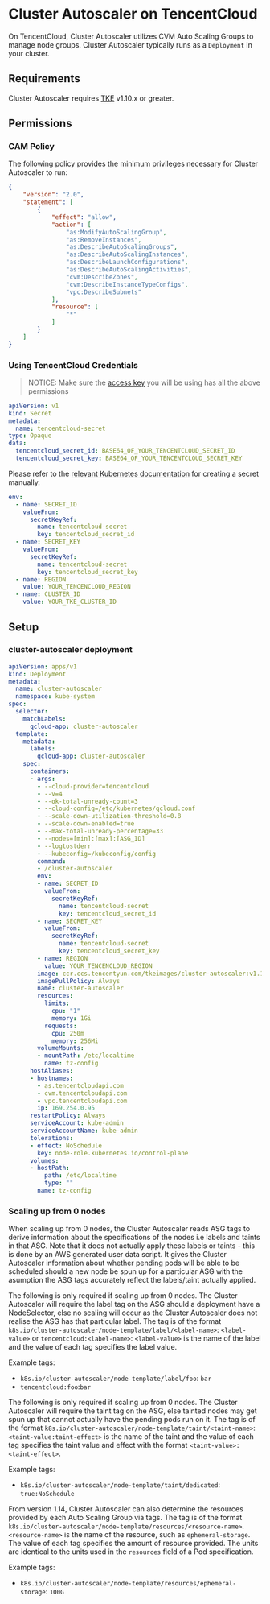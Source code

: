 # Cluster Autoscaler on TencentCloud

On TencentCloud, Cluster Autoscaler utilizes CVM Auto Scaling Groups to manage node
groups. Cluster Autoscaler typically runs as a `Deployment` in your cluster.

## Requirements

Cluster Autoscaler requires [TKE](https://intl.cloud.tencent.com/document/product/457) v1.10.x or greater.

## Permissions

### CAM Policy

The following policy provides the minimum privileges necessary for Cluster Autoscaler to run:

```json
{
    "version": "2.0",
    "statement": [
        {
            "effect": "allow",
            "action": [
                "as:ModifyAutoScalingGroup",
                "as:RemoveInstances",
                "as:DescribeAutoScalingGroups",
                "as:DescribeAutoScalingInstances",
                "as:DescribeLaunchConfigurations",
                "as:DescribeAutoScalingActivities",
                "cvm:DescribeZones",
                "cvm:DescribeInstanceTypeConfigs",
                "vpc:DescribeSubnets"
            ],
            "resource": [
                "*"
            ]
        }
    ]
}
```

### Using TencentCloud Credentials

> NOTICE: Make sure the [access key](https://intl.cloud.tencent.com/document/product/598/32675) you will be using has all the above permissions


```yaml
apiVersion: v1
kind: Secret
metadata:
  name: tencentcloud-secret
type: Opaque
data:
  tencentcloud_secret_id: BASE64_OF_YOUR_TENCENTCLOUD_SECRET_ID
  tencentcloud_secret_key: BASE64_OF_YOUR_TENCENTCLOUD_SECRET_KEY
```

Please refer to the [relevant Kubernetes
documentation](https://kubernetes.io/docs/concepts/configuration/secret/#creating-a-secret-manually)
for creating a secret manually.

```yaml
env:
  - name: SECRET_ID
    valueFrom:
      secretKeyRef:
        name: tencentcloud-secret
        key: tencentcloud_secret_id
  - name: SECRET_KEY
    valueFrom:
      secretKeyRef:
        name: tencentcloud-secret
        key: tencentcloud_secret_key
  - name: REGION
    value: YOUR_TENCENCLOUD_REGION
  - name: CLUSTER_ID
    value: YOUR_TKE_CLUSTER_ID
```

## Setup

### cluster-autoscaler deployment

```yaml
apiVersion: apps/v1
kind: Deployment
metadata:
  name: cluster-autoscaler
  namespace: kube-system
spec:
  selector:
    matchLabels:
      qcloud-app: cluster-autoscaler
  template:
    metadata:
      labels:
        qcloud-app: cluster-autoscaler
    spec:
      containers:
      - args:
        - --cloud-provider=tencentcloud
        - --v=4
        - --ok-total-unready-count=3
        - --cloud-config=/etc/kubernetes/qcloud.conf
        - --scale-down-utilization-threshold=0.8
        - --scale-down-enabled=true
        - --max-total-unready-percentage=33
        - --nodes=[min]:[max]:[ASG_ID]
        - --logtostderr
        - --kubeconfig=/kubeconfig/config
        command:
        - /cluster-autoscaler
        env:
        - name: SECRET_ID
          valueFrom:
            secretKeyRef:
              name: tencentcloud-secret
              key: tencentcloud_secret_id
        - name: SECRET_KEY
          valueFrom:
            secretKeyRef:
              name: tencentcloud-secret
              key: tencentcloud_secret_key
        - name: REGION
          value: YOUR_TENCENCLOUD_REGION
        image: ccr.ccs.tencentyun.com/tkeimages/cluster-autoscaler:v1.18.4-49692187a
        imagePullPolicy: Always
        name: cluster-autoscaler
        resources:
          limits:
            cpu: "1"
            memory: 1Gi
          requests:
            cpu: 250m
            memory: 256Mi
        volumeMounts:
        - mountPath: /etc/localtime
          name: tz-config
      hostAliases:
      - hostnames:
        - as.tencentcloudapi.com
        - cvm.tencentcloudapi.com
        - vpc.tencentcloudapi.com
        ip: 169.254.0.95
      restartPolicy: Always
      serviceAccount: kube-admin
      serviceAccountName: kube-admin
      tolerations:
      - effect: NoSchedule
        key: node-role.kubernetes.io/control-plane
      volumes:
      - hostPath:
          path: /etc/localtime
          type: ""
        name: tz-config
```

### Scaling up from 0 nodes

When scaling up from 0 nodes, the Cluster Autoscaler reads ASG tags to derive information about the specifications of the nodes
i.e labels and taints in that ASG. Note that it does not actually apply these labels or taints - this is done by an AWS generated
user data script. It gives the Cluster Autoscaler information about whether pending pods will be able to be scheduled should a new node
be spun up for a particular ASG with the asumption the ASG tags accurately reflect the labels/taint actually applied.

The following is only required if scaling up from 0 nodes. The Cluster Autoscaler will require the label tag
on the ASG should a deployment have a NodeSelector, else no scaling will occur as the Cluster Autoscaler does not realise
the ASG has that particular label. The tag is of the format
`k8s.io/cluster-autoscaler/node-template/label/<label-name>`: `<label-value>` or `tencentcloud:<label-name>`: `<label-value>` is
the name of the label and the value of each tag specifies the label value.

Example tags:

- `k8s.io/cluster-autoscaler/node-template/label/foo`: `bar`
- `tencentcloud:foo`:`bar`

The following is only required if scaling up from 0 nodes. The Cluster Autoscaler will require the taint tag
on the ASG, else tainted nodes may get spun up that cannot actually have the pending pods run on it. The tag is of the format
`k8s.io/cluster-autoscaler/node-template/taint/<taint-name>`:`<taint-value:taint-effect>` is
the name of the taint and the value of each tag specifies the taint value and effect with the format `<taint-value>:<taint-effect>`.

Example tags:

- `k8s.io/cluster-autoscaler/node-template/taint/dedicated`: `true:NoSchedule`

From version 1.14, Cluster Autoscaler can also determine the resources provided
by each Auto Scaling Group via tags. The tag is of the format
`k8s.io/cluster-autoscaler/node-template/resources/<resource-name>`.
`<resource-name>` is the name of the resource, such as `ephemeral-storage`. The
value of each tag specifies the amount of resource provided. The units are
identical to the units used in the `resources` field of a Pod specification.

Example tags:

- `k8s.io/cluster-autoscaler/node-template/resources/ephemeral-storage`: `100G`
